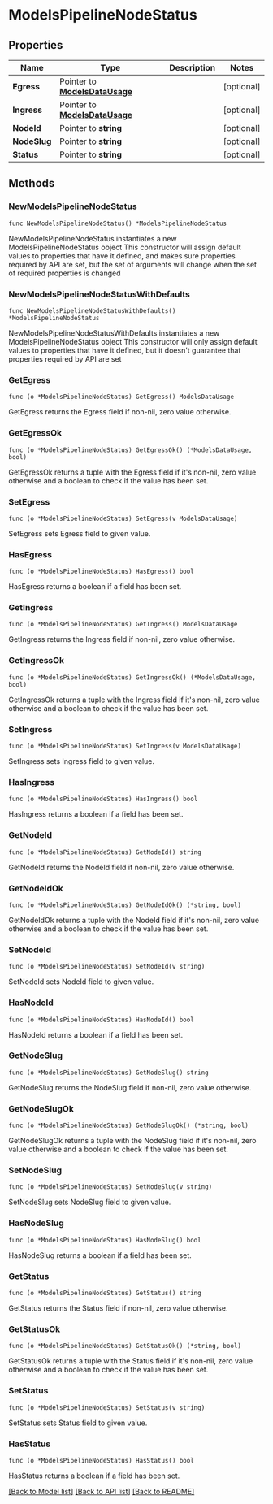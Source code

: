 # ModelsPipelineNodeStatus

## Properties

Name | Type | Description | Notes
------------ | ------------- | ------------- | -------------
**Egress** | Pointer to [**ModelsDataUsage**](ModelsDataUsage.md) |  | [optional] 
**Ingress** | Pointer to [**ModelsDataUsage**](ModelsDataUsage.md) |  | [optional] 
**NodeId** | Pointer to **string** |  | [optional] 
**NodeSlug** | Pointer to **string** |  | [optional] 
**Status** | Pointer to **string** |  | [optional] 

## Methods

### NewModelsPipelineNodeStatus

`func NewModelsPipelineNodeStatus() *ModelsPipelineNodeStatus`

NewModelsPipelineNodeStatus instantiates a new ModelsPipelineNodeStatus object
This constructor will assign default values to properties that have it defined,
and makes sure properties required by API are set, but the set of arguments
will change when the set of required properties is changed

### NewModelsPipelineNodeStatusWithDefaults

`func NewModelsPipelineNodeStatusWithDefaults() *ModelsPipelineNodeStatus`

NewModelsPipelineNodeStatusWithDefaults instantiates a new ModelsPipelineNodeStatus object
This constructor will only assign default values to properties that have it defined,
but it doesn't guarantee that properties required by API are set

### GetEgress

`func (o *ModelsPipelineNodeStatus) GetEgress() ModelsDataUsage`

GetEgress returns the Egress field if non-nil, zero value otherwise.

### GetEgressOk

`func (o *ModelsPipelineNodeStatus) GetEgressOk() (*ModelsDataUsage, bool)`

GetEgressOk returns a tuple with the Egress field if it's non-nil, zero value otherwise
and a boolean to check if the value has been set.

### SetEgress

`func (o *ModelsPipelineNodeStatus) SetEgress(v ModelsDataUsage)`

SetEgress sets Egress field to given value.

### HasEgress

`func (o *ModelsPipelineNodeStatus) HasEgress() bool`

HasEgress returns a boolean if a field has been set.

### GetIngress

`func (o *ModelsPipelineNodeStatus) GetIngress() ModelsDataUsage`

GetIngress returns the Ingress field if non-nil, zero value otherwise.

### GetIngressOk

`func (o *ModelsPipelineNodeStatus) GetIngressOk() (*ModelsDataUsage, bool)`

GetIngressOk returns a tuple with the Ingress field if it's non-nil, zero value otherwise
and a boolean to check if the value has been set.

### SetIngress

`func (o *ModelsPipelineNodeStatus) SetIngress(v ModelsDataUsage)`

SetIngress sets Ingress field to given value.

### HasIngress

`func (o *ModelsPipelineNodeStatus) HasIngress() bool`

HasIngress returns a boolean if a field has been set.

### GetNodeId

`func (o *ModelsPipelineNodeStatus) GetNodeId() string`

GetNodeId returns the NodeId field if non-nil, zero value otherwise.

### GetNodeIdOk

`func (o *ModelsPipelineNodeStatus) GetNodeIdOk() (*string, bool)`

GetNodeIdOk returns a tuple with the NodeId field if it's non-nil, zero value otherwise
and a boolean to check if the value has been set.

### SetNodeId

`func (o *ModelsPipelineNodeStatus) SetNodeId(v string)`

SetNodeId sets NodeId field to given value.

### HasNodeId

`func (o *ModelsPipelineNodeStatus) HasNodeId() bool`

HasNodeId returns a boolean if a field has been set.

### GetNodeSlug

`func (o *ModelsPipelineNodeStatus) GetNodeSlug() string`

GetNodeSlug returns the NodeSlug field if non-nil, zero value otherwise.

### GetNodeSlugOk

`func (o *ModelsPipelineNodeStatus) GetNodeSlugOk() (*string, bool)`

GetNodeSlugOk returns a tuple with the NodeSlug field if it's non-nil, zero value otherwise
and a boolean to check if the value has been set.

### SetNodeSlug

`func (o *ModelsPipelineNodeStatus) SetNodeSlug(v string)`

SetNodeSlug sets NodeSlug field to given value.

### HasNodeSlug

`func (o *ModelsPipelineNodeStatus) HasNodeSlug() bool`

HasNodeSlug returns a boolean if a field has been set.

### GetStatus

`func (o *ModelsPipelineNodeStatus) GetStatus() string`

GetStatus returns the Status field if non-nil, zero value otherwise.

### GetStatusOk

`func (o *ModelsPipelineNodeStatus) GetStatusOk() (*string, bool)`

GetStatusOk returns a tuple with the Status field if it's non-nil, zero value otherwise
and a boolean to check if the value has been set.

### SetStatus

`func (o *ModelsPipelineNodeStatus) SetStatus(v string)`

SetStatus sets Status field to given value.

### HasStatus

`func (o *ModelsPipelineNodeStatus) HasStatus() bool`

HasStatus returns a boolean if a field has been set.


[[Back to Model list]](../README.md#documentation-for-models) [[Back to API list]](../README.md#documentation-for-api-endpoints) [[Back to README]](../README.md)


